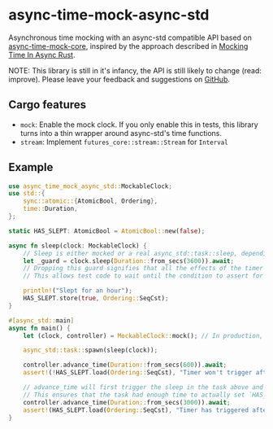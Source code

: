 # async-time-mock-async-std

Asynchronous time mocking with an async-std compatible API based on [async-time-mock-core](https://github.com/communityvi/async-time-mock/tree/master/async-time-mock-core), inspired by the approach described in [Mocking Time In Async Rust](https://www.ditto.live/blog/mocking-time-in-async-rust).

NOTE: This library is still in it's infancy, the API is still likely to change (read: improve). Please leave your feedback and suggestions on [GitHub](https://github.com/communityvi/async-time-mock).

## Cargo features
* `mock`: Enable the mock clock. If you only enable this in tests, this library turns into a thin wrapper around async-std's time functions.
* `stream`: Implement `futures_core::stream::Stream` for `Interval`

## Example

```rust
use async_time_mock_async_std::MockableClock;
use std::{
	sync::atomic::{AtomicBool, Ordering},
	time::Duration,
};

static HAS_SLEPT: AtomicBool = AtomicBool::new(false);

async fn sleep(clock: MockableClock) {
	// Sleep is either mocked or a real async_std::task::sleep, depending on which variant of `MockableClock` you pass in.
	let _guard = clock.sleep(Duration::from_secs(3600)).await;
	// Dropping this guard signifies that all the effects of the timer have finished.
	// This allows test code to wait until the condition to assert for has happened.

	println!("Slept for an hour");
	HAS_SLEPT.store(true, Ordering::SeqCst);
}

#[async_std::main]
async fn main() {
	let (clock, controller) = MockableClock::mock(); // In production, you can use MockableClock::Real instead

	async_std::task::spawn(sleep(clock));

	controller.advance_time(Duration::from_secs(600)).await;
	assert!(!HAS_SLEPT.load(Ordering::SeqCst), "Timer won't trigger after just 10 minutes.");

    // advance_time will first trigger the sleep in the task above and then wait until the `_guard` was dropped.
    // This ensures that the task had enough time to actually set `HAS_SLEPT` to `true`.
	controller.advance_time(Duration::from_secs(3000)).await;
	assert!(HAS_SLEPT.load(Ordering::SeqCst), "Timer has triggered after 1 hour.")
}
```

